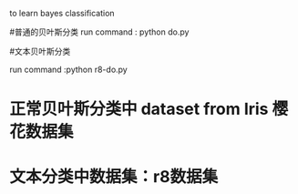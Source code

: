 to learn bayes classification

#普通的贝叶斯分类
run command : python do.py

#文本贝叶斯分类

run command :python r8-do.py


# 正常贝叶斯分类中 dataset from Iris 樱花数据集
# 文本分类中数据集：r8数据集




